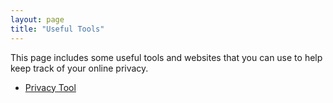 ```yaml
---
layout: page
title: "Useful Tools"
---
```


This page includes some useful tools and websites that you can use to help keep track of your online privacy.



- [Privacy Tool](https://www.privacytools.io/)

